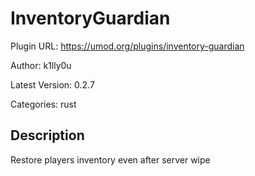 # InventoryGuardian

Plugin URL: https://umod.org/plugins/inventory-guardian

Author: k1lly0u

Latest Version: 0.2.7

Categories: rust

## Description

Restore players inventory even after server wipe
